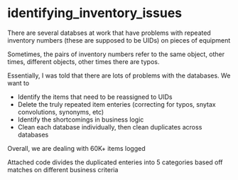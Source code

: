 # identifying_inventory_issues

There are several databses at work that have problems with repeated inventory numbers (these are supposed to be UIDs) on pieces of equipment

Sometimes, the pairs of inventory numbers refer to the same object, other times, different objects, other times there are typos.

Essentially, I was told that there are lots of problems with the databases. We want to
- Identify the items that need to be reassigned to UIDs
- Delete the truly repeated item enteries (correcting for typos, snytax convolutions, synonyms, etc)
- Identify the shortcomings in business logic
- Clean each database individually, then clean duplicates across databases

Overall, we are dealing with 60K+ items logged

Attached code divides the duplicated enteries into 5 categories based off matches on different business criteria
